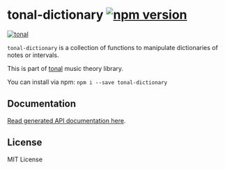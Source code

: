 # tonal-dictionary [![npm version](https://img.shields.io/npm/v/tonal-dictionary.svg)](https://www.npmjs.com/package/tonal-dictionary)

[![tonal](https://img.shields.io/badge/tonal-dictionary-yellow.svg)](https://www.npmjs.com/browse/keyword/tonal)

`tonal-dictionary` is a collection of functions to manipulate dictionaries of notes or intervals.

This is part of [tonal](https://www.npmjs.com/package/tonal) music theory library.

You can install via npm: `npm i --save tonal-dictionary`

## Documentation

[Read generated API documentation here](https://danigb.github.io/tonal/api/module-dictionary.html).


## License

MIT License
